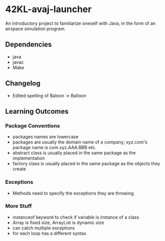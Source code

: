 # 42KL-avaj-launcher

An introductory project to familiarize oneself with Java, in the form of an airspace simulation program.

## Dependencies

- java
- javac
- Make

## Changelog

- Edited spelling of Baloon -> Balloon

## Learning Outcomes

### Package Conventions

- packages names are lowercase
- packages are usually the domain name of a company; xyz.com's package name is com.xyz.AAA.BBB etc.
- abstract class is usually placed in the same package as the implementation
- factory class is usually placed in the same package as the objects they create

### Exceptions

- Methods need to specify the exceptions they are throwing

### More Stuff

- instanceof keyword to check if variable is instance of a class
- Array is fixed size, ArrayList is dynamic size
- can catch multiple exceptions
- for each loop has a different syntax
